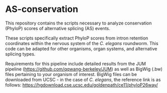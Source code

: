 # AS-conservation
This repository contains the scripts necessary to analyze conservation (PhyloP) scores of alternative splicing (AS) events.

These scripts specifically extract PhyloP scores from intron retention coordinates within the nervous system of the _C. elegans_ roundworm. This code can be adapted for other organisms, organ systems, and alternative splicing types.

Requirements for this pipeline include detailed results from the JUM pipeline (https://github.com/qqwang-berkeley/JUM) as well as BigWig (.bw) files pertaining to your organism of interest. BigWig files can be downloaded from UCSC - in the case of _C. elegans_, the reference link is as follows: https://hgdownload.cse.ucsc.edu/goldenpath/ce11/phyloP26way/
